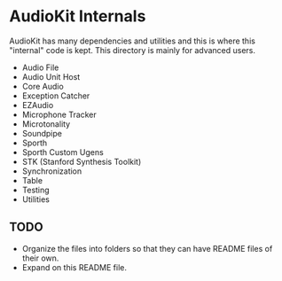 #  AudioKit Internals

AudioKit has many dependencies and utilities and this is where this "internal" code is kept.
This directory is mainly for advanced users.

* Audio File
* Audio Unit Host
* Core Audio
* Exception Catcher
* EZAudio
* Microphone Tracker
* Microtonality
* Soundpipe
* Sporth
* Sporth Custom Ugens
* STK (Stanford Synthesis Toolkit)
* Synchronization
* Table
* Testing
* Utilities

## TODO

* Organize the files into folders so that they can have README files of their own.
* Expand on this README file.
